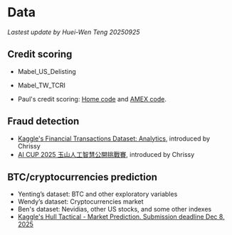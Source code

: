 # Data

*Lastest update by Huei-Wen Teng 20250925*

## Credit scoring
- Mabel_US_Delisting
- Mabel_TW_TCRI

- Paul's credit scoring: [Home code](https://www.kaggle.com/code/pauljkk/thesis-code-home-credit) and [AMEX code](https://www.kaggle.com/code/pauljkk/thesis-code-amex).

## Fraud detection

- [Kaggle's Financial Transactions Dataset: Analytics](https://www.kaggle.com/datasets/computingvictor/transactions-fraud-datasets?resource=download), introduced by Chrissy
- [AI CUP 2025 玉山人工智慧公開挑戰賽](https://tbrain.trendmicro.com.tw/Competitions/Details/40), introduced by Chrissy

## BTC/cryptocurrencies prediction

- Yenting’s dataset: BTC and other exploratory variables
- Wendy’s dataset: Cryptocurrencies market
- Ben's dataset: Nevidias, other US stocks, and some other indexes
- [Kaggle's Hull Tactical - Market Prediction. Submission deadline Dec 8, 2025](https://www.kaggle.com/competitions/hull-tactical-market-prediction/?utm_medium=email&utm_source=gamma&utm_campaign=comp-hullmarketprediction-2025)
<!--- [Kaggle's MITSUI&CO. Commodity Prediction Challenge. Submission Deadline October 6, 2025](https://www.kaggle.com/competitions/mitsui-commodity-prediction-challenge)-->
